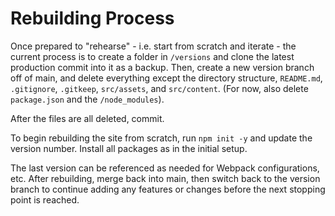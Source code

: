 # Rebuilding Process
Once prepared to "rehearse" - i.e. start from scratch and iterate - the current process is to create a folder in `/versions` and clone the latest production commit into it as a backup.  Then, create a new version branch off of main, and delete everything except the directory structure, `README.md`, `.gitignore`, `.gitkeep`, `src/assets`, and `src/content`.  (For now, also delete `package.json` and the `/node_modules`).  

After the files are all deleted, commit.  

To begin rebuilding the site from scratch, run `npm init -y` and update the version number.  Install all packages as in the initial setup.


The last version can be referenced as needed for Webpack configurations, etc.  After rebuilding, merge back into main, then switch back to the version branch to continue adding any features or changes before the next stopping point is reached.